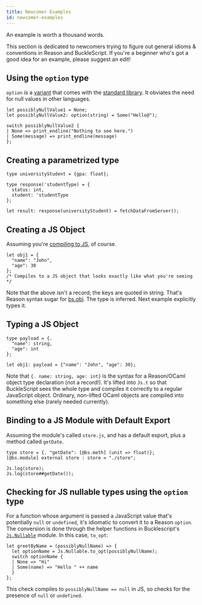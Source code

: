 ```yaml
---
title: Newcomer Examples
id: newcomer-examples
---
```


An example is worth a thousand words.

This section is dedicated to newcomers trying to figure out general idioms & conventions in Reason and BuckleScript. If you're a beginner who's got a good idea for an example, please suggest an edit!

## Using the `option` type

`option` is a [variant](/guide/language/variant) that comes with the [standard library](/api/index.html). It obviates the need for null values in other languages.

```reason
let possiblyNullValue1 = None;
let possiblyNullValue2: option(string) = Some("Hello@");

switch possiblyNullValue2 {
| None => print_endline("Nothing to see here.")
| Some(message) => print_endline(message)
};
```

## Creating a parametrized type

```reason
type universityStudent = {gpa: float};

type response('studentType) = {
  status: int,
  student: 'studentType
};

let result: response(universityStudent) = fetchDataFromServer();
```

## Creating a JS Object

Assuming you're [compiling to JS](/guide/javascript), of course.

```reason
let obj1 = {
  "name": "John",
  "age": 30
};
/* Compiles to a JS object that looks exactly like what you're seeing */
```

Note that the above isn't a record; the keys are quoted in string. That's Reason syntax sugar for [bs.obj](https://bucklescript.github.io/docs/en/object.html#creation). The type is inferred. Next example explicitly types it.

## Typing a JS Object

```reason
type payload = {.
  "name": string,
  "age": int
};

let obj1: payload = {"name": "John", "age": 30};
```

Note that `{. name: string, age: int}` is the syntax for a Reason/OCaml object type declaration (not a record!). It's lifted into `Js.t` so that BuckleScript sees the whole type and compiles it correctly to a regular JavaScript object. Ordinary, non-lifted OCaml objects are compiled into something else (rarely needed currently).

## Binding to a JS Module with Default Export

Assuming the module's called `store.js`, and has a default export, plus a method called `getDate`.

```reason
type store = {. "getDate": [@bs.meth] (unit => float)};
[@bs.module] external store : store = "./store";

Js.log(store);
Js.log(store##getDate());
```

## Checking for JS nullable types using the `option` type
For a function whose argument is passed a JavaScript value that's potentially `null` or `undefined`, it's idiomatic to convert it to a Reason `option`. The conversion is done through the helper functions in Bucklescript's [`Js.Nullable`](http://bucklescript.github.io/bucklescript/api/Js.html#TYPEnullable) module. In this case, `to_opt`:

```reason
let greetByName = (possiblyNullName) => {
  let optionName = Js.Nullable.to_opt(possiblyNullName);
  switch optionName {
  | None => "Hi"
  | Some(name) => "Hello " ++ name
  }
};
```

This check compiles to `possiblyNullName == null` in JS, so checks for the presence of `null` or `undefined`.
